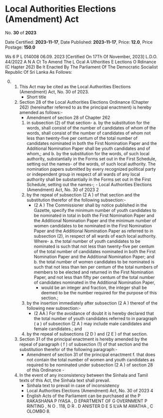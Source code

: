 # Local Authorities Elections (Amendment) Act

No. **30** of **2023**

Date Certified: **2023-11-17**, Date Published: **2023-11-17**, Price: **12.0**, Price Postage: **150.0**

Ws 6 P L 014008 06.09. 2023
[Certified On 17Th Of November, 2023]
L.D.O. 44/2022
A N  A Ct   To   Amend   The  L Ocal  A Uthorities  E Lections  O Rdinance (C Hapter  262)
Be It  Enacted By The Parliament Of The Democratic Socialist Republic Of Sri Lanka As Follows:

0. 
    1. This Act may be cited as the Local Authorities Elections (Amendment) Act, No. 30 of 2023.
        - Short title
    2. Section 28 of the Local Authorities Elections Ordinance (Chapter 262) (hereinafter referred to as the principal enactment) is hereby amended as follows:-
        - Amendment of section 28 of Chapter 262
        1. in subsection (2) of that section-
            a. by the substitution for the words, shall consist of the number  of candidates of whom of the words,  shall consist of the number  of candidates of whom not less than twenty-five per centum  of the  total number of candidates nominated in both the First Nomination Paper and the Additional Nomination Paper shall be youth candidates and of whom,; and
            b. by the substitution for the words, of such local authority, substantially in the Forms set out in the First Schedule, setting out the names- of the words, of such local authority. The nomination papers submitted by every recognized political party or  independent group in respect of all wards of any local authority shall be substantially in the Forms set out in the First Schedule, setting out the names-;
                - Local Authorities Elections (Amendment)  Act, No. 30 of 2023 2
        2. by the repeal of subsection (2 A ) of that section and the substitution therefor of the following subsection:-
            - (2 A ) The Commissioner shall by notice published in the  Gazette,  specify the minimum number of youth candidates to be nominated in total in both the First Nomination Paper and the Additional Nomination Paper and the minimum number of women candidates to be nominated in the First Nomination Paper and the Additional Nomination Paper as referred to in subsection (2), in respect of all wards of each local authority. Where-
            a. the total number of youth candidates to be nominated is such that not less than twenty-five  per centum  of the total number of candidates nominated in both the First Nomination Paper and the Additional Nomination Paper; and
            b. the total number of women candidates to be nominated is such that not less than ten per centum  of the total numbers of members to be elected and returned in the First Nomination Paper, and not less than fifty  per centum  of the total number of candidates nominated in the Additional Nomination Paper,
                - would be an integer and fraction, the integer shall be deemed to be the number required for the purpose of this section.;
        3. by the insertion immediately after subsection (2 A ) thereof of the following new subsection:-
            - (2 AA ) For the avoidance of doubt it is hereby declared that the total number of youth candidates referred to in paragraph ( a ) of subsection (2 A ) may include male candidates and female candidates.; and
        4. by the repeal of subsections (2 D ) and (2 E ) of that section.
    3. Section 31 of the principal enactment is hereby amended by the repeal of paragraph ( f ) of subsection (1) of that section and the substitution therefor of the following paragraph:-
        - Amendment of section 31 of the principal enactment
            f. that does not contain the total number of women and youth candidates as required to be nominated under subsection (2 A ) of section 28 of this Ordinance
                - 
    4. In the event of any inconsistency between the Sinhala and Tamil texts of this Act, the Sinhala text shall prevail.
        - Sinhala text to prevail in case of inconsistency
        - Local Authorities Elections (Amendment)  Act, No. 30 of 2023 4
        - English Acts of the Parliament can be purchased at the P RAKASHANA  P IYASA , D EPARTMENT   OF G OVERNMENT  P RINTING , N O . 118, D R . D ANISTER  D E  S ILVA  M AWATHA , C OLOMBO  8.